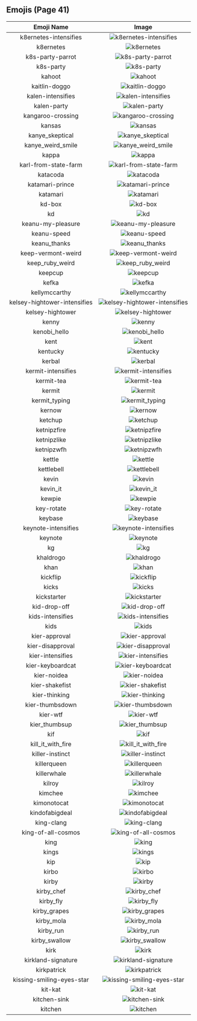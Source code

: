 
  ## Emojis (Page 41)
  |Emoji Name|Image|
  | :-: | :-: |
  |k8ernetes-intensifies| ![k8ernetes-intensifies](/emojis/hashicorp/k8ernetes-intensifies.gif)|
  |k8ernetes| ![k8ernetes](/emojis/hashicorp/k8ernetes.png)|
  |k8s-party-parrot| ![k8s-party-parrot](/emojis/hashicorp/k8s-party-parrot.gif)|
  |k8s-party| ![k8s-party](/emojis/hashicorp/k8s-party.gif)|
  |kahoot| ![kahoot](/emojis/hashicorp/kahoot.jpg)|
  |kaitlin-doggo| ![kaitlin-doggo](/emojis/hashicorp/kaitlin-doggo.png)|
  |kalen-intensifies| ![kalen-intensifies](/emojis/hashicorp/kalen-intensifies.gif)|
  |kalen-party| ![kalen-party](/emojis/hashicorp/kalen-party.gif)|
  |kangaroo-crossing| ![kangaroo-crossing](/emojis/hashicorp/kangaroo-crossing.jpg)|
  |kansas| ![kansas](/emojis/hashicorp/kansas.jpg)|
  |kanye_skeptical| ![kanye_skeptical](/emojis/hashicorp/kanye_skeptical.jpg)|
  |kanye_weird_smile| ![kanye_weird_smile](/emojis/hashicorp/kanye_weird_smile.png)|
  |kappa| ![kappa](/emojis/hashicorp/kappa.png)|
  |karl-from-state-farm| ![karl-from-state-farm](/emojis/hashicorp/karl-from-state-farm.png)|
  |katacoda| ![katacoda](/emojis/hashicorp/katacoda.png)|
  |katamari-prince| ![katamari-prince](/emojis/hashicorp/katamari-prince.gif)|
  |katamari| ![katamari](/emojis/hashicorp/katamari.gif)|
  |kd-box| ![kd-box](/emojis/hashicorp/kd-box.png)|
  |kd| ![kd](/emojis/hashicorp/kd.png)|
  |keanu-my-pleasure| ![keanu-my-pleasure](/emojis/hashicorp/keanu-my-pleasure.gif)|
  |keanu-speed| ![keanu-speed](/emojis/hashicorp/keanu-speed.gif)|
  |keanu_thanks| ![keanu_thanks](/emojis/hashicorp/keanu_thanks.gif)|
  |keep-vermont-weird| ![keep-vermont-weird](/emojis/hashicorp/keep-vermont-weird.jpg)|
  |keep_ruby_weird| ![keep_ruby_weird](/emojis/hashicorp/keep_ruby_weird.png)|
  |keepcup| ![keepcup](/emojis/hashicorp/keepcup.png)|
  |kefka| ![kefka](/emojis/hashicorp/kefka.gif)|
  |kellymccarthy| ![kellymccarthy](/emojis/hashicorp/kellymccarthy.png)|
  |kelsey-hightower-intensifies| ![kelsey-hightower-intensifies](/emojis/hashicorp/kelsey-hightower-intensifies.gif)|
  |kelsey-hightower| ![kelsey-hightower](/emojis/hashicorp/kelsey-hightower.jpg)|
  |kenny| ![kenny](/emojis/hashicorp/kenny.gif)|
  |kenobi_hello| ![kenobi_hello](/emojis/hashicorp/kenobi_hello.png)|
  |kent| ![kent](/emojis/hashicorp/kent.png)|
  |kentucky| ![kentucky](/emojis/hashicorp/kentucky.png)|
  |kerbal| ![kerbal](/emojis/hashicorp/kerbal.png)|
  |kermit-intensifies| ![kermit-intensifies](/emojis/hashicorp/kermit-intensifies.gif)|
  |kermit-tea| ![kermit-tea](/emojis/hashicorp/kermit-tea.png)|
  |kermit| ![kermit](/emojis/hashicorp/kermit.png)|
  |kermit_typing| ![kermit_typing](/emojis/hashicorp/kermit_typing.gif)|
  |kernow| ![kernow](/emojis/hashicorp/kernow.png)|
  |ketchup| ![ketchup](/emojis/hashicorp/ketchup.png)|
  |ketnipzfire| ![ketnipzfire](/emojis/hashicorp/ketnipzfire.jpg)|
  |ketnipzlike| ![ketnipzlike](/emojis/hashicorp/ketnipzlike.png)|
  |ketnipzwfh| ![ketnipzwfh](/emojis/hashicorp/ketnipzwfh.png)|
  |kettle| ![kettle](/emojis/hashicorp/kettle.jpg)|
  |kettlebell| ![kettlebell](/emojis/hashicorp/kettlebell.jpg)|
  |kevin| ![kevin](/emojis/hashicorp/kevin.gif)|
  |kevin_it| ![kevin_it](/emojis/hashicorp/kevin_it.png)|
  |kewpie| ![kewpie](/emojis/hashicorp/kewpie.jpg)|
  |key-rotate| ![key-rotate](/emojis/hashicorp/key-rotate.gif)|
  |keybase| ![keybase](/emojis/hashicorp/keybase.png)|
  |keynote-intensifies| ![keynote-intensifies](/emojis/hashicorp/keynote-intensifies.gif)|
  |keynote| ![keynote](/emojis/hashicorp/keynote.jpg)|
  |kg| ![kg](/emojis/hashicorp/kg.png)|
  |khaldrogo| ![khaldrogo](/emojis/hashicorp/khaldrogo.jpg)|
  |khan| ![khan](/emojis/hashicorp/khan.gif)|
  |kickflip| ![kickflip](/emojis/hashicorp/kickflip.gif)|
  |kicks| ![kicks](/emojis/hashicorp/kicks.png)|
  |kickstarter| ![kickstarter](/emojis/hashicorp/kickstarter.png)|
  |kid-drop-off| ![kid-drop-off](/emojis/hashicorp/kid-drop-off.png)|
  |kids-intensifies| ![kids-intensifies](/emojis/hashicorp/kids-intensifies.gif)|
  |kids| ![kids](/emojis/hashicorp/kids.png)|
  |kier-approval| ![kier-approval](/emojis/hashicorp/kier-approval.png)|
  |kier-disapproval| ![kier-disapproval](/emojis/hashicorp/kier-disapproval.png)|
  |kier-intensifies| ![kier-intensifies](/emojis/hashicorp/kier-intensifies.gif)|
  |kier-keyboardcat| ![kier-keyboardcat](/emojis/hashicorp/kier-keyboardcat.gif)|
  |kier-noidea| ![kier-noidea](/emojis/hashicorp/kier-noidea.png)|
  |kier-shakefist| ![kier-shakefist](/emojis/hashicorp/kier-shakefist.png)|
  |kier-thinking| ![kier-thinking](/emojis/hashicorp/kier-thinking.png)|
  |kier-thumbsdown| ![kier-thumbsdown](/emojis/hashicorp/kier-thumbsdown.png)|
  |kier-wtf| ![kier-wtf](/emojis/hashicorp/kier-wtf.png)|
  |kier_thumbsup| ![kier_thumbsup](/emojis/hashicorp/kier_thumbsup.png)|
  |kif| ![kif](/emojis/hashicorp/kif.png)|
  |kill_it_with_fire| ![kill_it_with_fire](/emojis/hashicorp/kill_it_with_fire.gif)|
  |killer-instinct| ![killer-instinct](/emojis/hashicorp/killer-instinct.png)|
  |killerqueen| ![killerqueen](/emojis/hashicorp/killerqueen.png)|
  |killerwhale| ![killerwhale](/emojis/hashicorp/killerwhale.png)|
  |kilroy| ![kilroy](/emojis/hashicorp/kilroy.png)|
  |kimchee| ![kimchee](/emojis/hashicorp/kimchee.png)|
  |kimonotocat| ![kimonotocat](/emojis/hashicorp/kimonotocat.png)|
  |kindofabigdeal| ![kindofabigdeal](/emojis/hashicorp/kindofabigdeal.png)|
  |king-clang| ![king-clang](/emojis/hashicorp/king-clang.png)|
  |king-of-all-cosmos| ![king-of-all-cosmos](/emojis/hashicorp/king-of-all-cosmos.png)|
  |king| ![king](/emojis/hashicorp/king.gif)|
  |kings| ![kings](/emojis/hashicorp/kings.png)|
  |kip| ![kip](/emojis/hashicorp/kip.jpg)|
  |kirbo| ![kirbo](/emojis/hashicorp/kirbo.gif)|
  |kirby| ![kirby](/emojis/hashicorp/kirby.gif)|
  |kirby_chef| ![kirby_chef](/emojis/hashicorp/kirby_chef.gif)|
  |kirby_fly| ![kirby_fly](/emojis/hashicorp/kirby_fly.gif)|
  |kirby_grapes| ![kirby_grapes](/emojis/hashicorp/kirby_grapes.gif)|
  |kirby_mola| ![kirby_mola](/emojis/hashicorp/kirby_mola.png)|
  |kirby_run| ![kirby_run](/emojis/hashicorp/kirby_run.gif)|
  |kirby_swallow| ![kirby_swallow](/emojis/hashicorp/kirby_swallow.gif)|
  |kirk| ![kirk](/emojis/hashicorp/kirk.png)|
  |kirkland-signature| ![kirkland-signature](/emojis/hashicorp/kirkland-signature.png)|
  |kirkpatrick| ![kirkpatrick](/emojis/hashicorp/kirkpatrick.png)|
  |kissing-smiling-eyes-star| ![kissing-smiling-eyes-star](/emojis/hashicorp/kissing-smiling-eyes-star.png)|
  |kit-kat| ![kit-kat](/emojis/hashicorp/kit-kat.png)|
  |kitchen-sink| ![kitchen-sink](/emojis/hashicorp/kitchen-sink.png)|
  |kitchen| ![kitchen](/emojis/hashicorp/kitchen.png)|
  